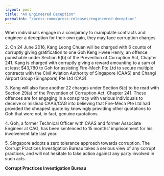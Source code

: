 ```yaml
---
layout: post
title: "An Engineered Deception"
permalink: "/press-room/press-releases/engineered-deception"
---
```

When individuals engage in a conspiracy to manipulate contracts and engineer a deception for their own gain, they may face corruption charges.

2\.        On 24 June 2016, Kang Leong Chuan will be charged with 6 counts of corruptly giving gratification to one Goh Keng Hwee Henry, an offence punishable under Section 6(b) of the Prevention of Corruption Act, Chapter 241. Kang is charged with corruptly giving a reward amounting to a sum of at least $43,780 to Goh for assisting Fire-Mech Pte Ltd to secure multiple contracts with the Civil Aviation Authority of Singapore (CAAS) and Changi Airport Group (Singapore) Pte Ltd (CAG).

3\.        Kang will also face another 22 charges under Section 6(c) to be read with Section 29(a) of the Prevention of Corruption Act, Chapter 241. These offences are for engaging in a conspiracy with various individuals to deceive or mislead CAAS/CAG into believing that Fire-Mech Pte Ltd had provided the cheapest quote by knowingly providing other quotations to Goh that were not, in fact, genuine quotations.

4\.        Goh, a former Technical Officer with CAAS and former Associate Engineer at CAG, has been sentenced to 15 months’ imprisonment for his involvement late last year.

5\.        Singapore adopts a zero tolerance approach towards corruption. The Corrupt Practices Investigation Bureau takes a serious view of any corrupt practices, and will not hesitate to take action against any party involved in such acts.

**Corrupt Practices Investigation Bureau**

